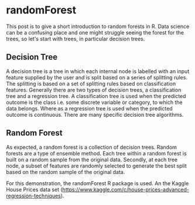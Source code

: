 # randomForest

This post is to give a short introduction to random forests in R. Data science can be a confusing place and one might struggle seeing the forest for the trees, so let's start with trees, in particular decision trees.

## Decision Tree

A decision tree is a tree in which each internal node is labelled with an input feature supplied by the user and is split based on a series of splitting rules. The splitting is based on a set of splitting rules based on classification features. Generally there are two types of decision trees, a classification tree and a regression tree. A classification tree is used when the predicted outcome is the class i.e. some discrete variable or category, to which the data belongs. Where as a regression tree is used when the predicted outcome is continuous. There are many specific decision tree algorithms.

## Random Forest
As expected, a random forest is a collection of decision trees. Random forests are a type of ensemble method. Each tree within a random forest is built on a random sample from the original data. Secondly, at each tree node, a subset of features are randomly selected to generate the best split based on the random sample of the original data.

For this demonstration, the randomForest R package is used. An the Kaggle House Prices data set (https://www.kaggle.com/c/house-prices-advanced-regression-techniques). 